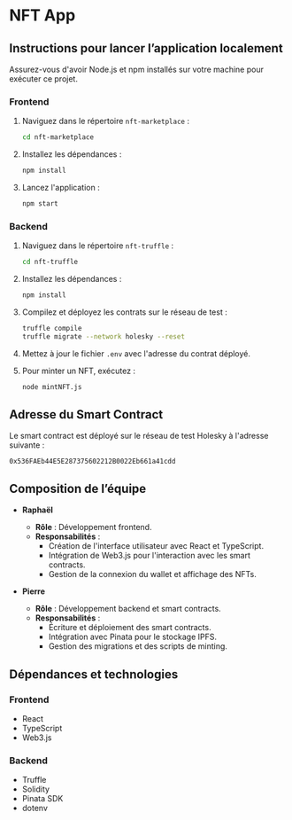 # NFT App

## Instructions pour lancer l’application localement

Assurez-vous d'avoir Node.js et npm installés sur votre machine pour exécuter ce projet.

### Frontend

1. Naviguez dans le répertoire `nft-marketplace` :
    ```bash
    cd nft-marketplace
    ```

2. Installez les dépendances :
    ```bash
    npm install
    ```

3. Lancez l'application :
    ```bash
    npm start
    ```

### Backend

1. Naviguez dans le répertoire `nft-truffle` :
    ```bash
    cd nft-truffle
    ```

2. Installez les dépendances :
    ```bash
    npm install
    ```

3. Compilez et déployez les contrats sur le réseau de test :
    ```bash
    truffle compile
    truffle migrate --network holesky --reset
    ```

4. Mettez à jour le fichier `.env` avec l'adresse du contrat déployé.

5. Pour minter un NFT, exécutez :
    ```bash
    node mintNFT.js
    ```

## Adresse du Smart Contract

Le smart contract est déployé sur le réseau de test Holesky à l'adresse suivante :
```
0x536FAEb44E5E287375602212B0022Eb661a41cdd
```

## Composition de l’équipe

- **Raphaël**
  - **Rôle** : Développement frontend.
  - **Responsabilités** :
    - Création de l'interface utilisateur avec React et TypeScript.
    - Intégration de Web3.js pour l'interaction avec les smart contracts.
    - Gestion de la connexion du wallet et affichage des NFTs.

- **Pierre**
  - **Rôle** : Développement backend et smart contracts.
  - **Responsabilités** : 
    - Écriture et déploiement des smart contracts.
    - Intégration avec Pinata pour le stockage IPFS.
    - Gestion des migrations et des scripts de minting.

## Dépendances et technologies

### Frontend

- React
- TypeScript
- Web3.js

### Backend

- Truffle
- Solidity
- Pinata SDK
- dotenv


